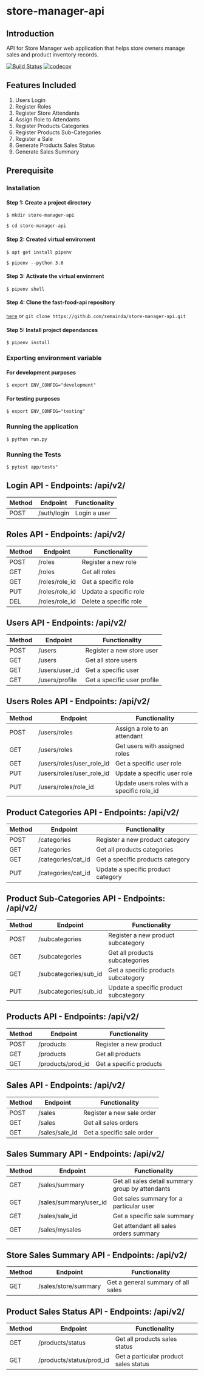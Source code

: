 # store-manager-api

## Introduction

API for Store Manager web application that helps store owners manage sales and product inventory records.

[![Build Status](https://travis-ci.com/semainda/store-manager-api.svg?branch=store-manager-challenge2)](https://travis-ci.com/semainda/store-manager-api)
[![codecov](https://codecov.io/gh/semainda/store-manager-api/branch/store-manager-challenge3/graph/badge.svg)](https://codecov.io/gh/semainda/store-manager-api)

## Features Included

1. Users Login
2. Register Roles
3. Register Store Attendants
4. Assign Role to Attendants
5. Register Products Categories
6. Register Products Sub-Categories
7. Register a Sale
8. Generate Products Sales Status
9. Generate Sales Summary

## Prerequisite

### Installation

#### Step 1: Create a project directory

```$ mkdir store-manager-api```

```$ cd store-manager-api```

#### Step 2: Created virtual enviroment

```$ apt get install pipenv```

```$ pipenv --python 3.6```

#### Step 3: Activate the virtual envinment

```$ pipenv shell```

#### Step 4: Clone the fast-food-api repository

[```here```](https://github.com/semainda/store-manager-api) or ```git clone https://github.com/semainda/store-manager-api.git```


#### Step 5: Install project dependances

```$ pipenv install```

### Exporting environment variable

#### For development purposes

```$ export ENV_CONFIG="development"```

#### For testing purposes

```$ export ENV_CONFIG="testing"```

### Running the application

```$ python run.py```

### Running the Tests

```$ pytest app/tests"```

## Login API - Endpoints: /api/v2/

Method | Endpoint | Functionality
----| ---- | ---
POST  | /auth/login | Login a user

## Roles API - Endpoints: /api/v2/

Method | Endpoint | Functionality
----| ---- | ---
POST | /roles | Register a new role
GET  | /roles | Get all roles
GET  | /roles/role_id | Get a specific role
PUT  | /roles/role_id | Update a specific role
DEL  | /roles/role_id | Delete a specific role

## Users API - Endpoints: /api/v2/

Method | Endpoint | Functionality
----| ---- | ---
POST | /users | Register a new store user
GET  | /users | Get all store users
GET  | /users/user_id | Get a specific user
GET  | /users/profile | Get a specific user profile

## Users Roles API - Endpoints: /api/v2/

Method | Endpoint | Functionality
----| ---- | ---
POST |  /users/roles | Assign a role to an attendant
GET  | /users/roles  | Get users with assigned roles
GET  | /users/roles/user_role_id | Get a specific user role
PUT  | /users/roles/user_role_id | Update a specific user role
PUT  | /users/roles/role_id | Update users roles with a specific role_id

## Product Categories API - Endpoints: /api/v2/

Method | Endpoint | Functionality
----| ---- | ---
POST | /categories | Register a new product category
GET  | /categories | Get all products categories
GET  | /categories/cat_id | Get a specific products category
PUT  | /categories/cat_id | Update a specific product category

## Product Sub-Categories API - Endpoints: /api/v2/

Method | Endpoint | Functionality
----| ---- | ---
POST | /subcategories | Register a new product subcategory
GET  | /subcategories | Get all products subcategories
GET  | /subcategories/sub_id | Get a specific products subcategory
PUT  | /subcategories/sub_id | Update a specific product subcategory

## Products API - Endpoints: /api/v2/

Method | Endpoint | Functionality
----| ---- | ---
POST | /products | Register a new product
GET  | /products | Get all products
GET  | /products/prod_id | Get a specific products

## Sales API - Endpoints: /api/v2/

Method | Endpoint | Functionality
----| ---- | ---
POST | /sales | Register a new sale order
GET  | /sales | Get all sales orders
GET  | /sales/sale_id | Get a specific sale order

## Sales Summary API - Endpoints: /api/v2/

Method | Endpoint | Functionality
----| ---- | ---
GET  | /sales/summary | Get all sales detail summary group by attendants
GET  | /sales/summary/user_id | Get sales summary for a particular user
GET  | /sales/sale_id | Get a specific sale summary
GET  | /sales/mysales | Get attendant all sales orders summary

## Store Sales Summary API - Endpoints: /api/v2/

Method | Endpoint | Functionality
----| ---- | ---
GET  | /sales/store/summary | Get a general summary of all sales

## Product Sales Status API - Endpoints: /api/v2/

Method | Endpoint | Functionality
----| ---- | ---
GET  | /products/status | Get all products sales status
GET  | /products/status/prod_id | Get a particular product sales status
